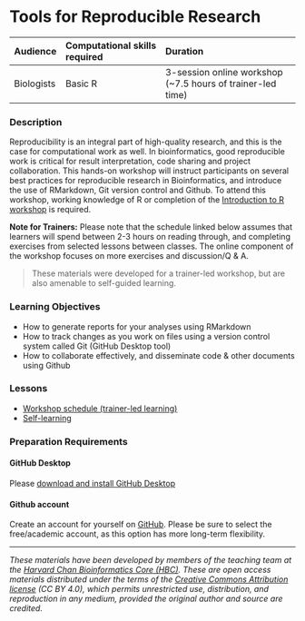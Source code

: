 # Tools for Reproducible Research

| Audience | Computational skills required | Duration |
:----------|:-------------|:----------|
| Biologists | Basic R | 3-session online workshop (~7.5 hours of trainer-led time)|

### Description

Reproducibility is an integral part of high-quality research, and this is the case for computational work as well. In bioinformatics, good reproducible work is critical for result interpretation, code sharing and project collaboration. This hands-on workshop will instruct participants on several best practices for reproducible research in Bioinformatics, and introduce the use of RMarkdown, Git version control and Github. To attend this workshop, working knowledge of R or completion of the [Introduction to R workshop](https://hbctraining.github.io/Intro-to-R/) is required.

**Note for Trainers:** Please note that the schedule linked below assumes that learners will spend between 2-3 hours on reading through, and completing exercises from selected lessons between classes. The online component of the workshop focuses on more exercises and discussion/Q & A.

> These materials were developed for a trainer-led workshop, but are also amenable to self-guided learning.

### Learning Objectives

- How to generate reports for your analyses using RMarkdown 
- How to track changes as you work on files using a version control system called Git (GitHub Desktop tool)
- How to collaborate effectively, and disseminate code & other documents using Github

### Lessons

- [Workshop schedule (trainer-led learning)](schedule)
- [Self-learning](schedule/links-to-lessons.md)

### Preparation Requirements
#### GitHub Desktop
Please [download and install GitHub Desktop](https://desktop.github.com/download/)
#### Github account
Create an account for yourself on [GitHub](https://github.com/). Please be sure to select the free/academic account, as this option has more long-term flexibility.

***
*These materials have been developed by members of the teaching team at the [Harvard Chan Bioinformatics Core (HBC)](http://bioinformatics.sph.harvard.edu/). These are open access materials distributed under the terms of the [Creative Commons Attribution license](https://creativecommons.org/licenses/by/4.0/) (CC BY 4.0), which permits unrestricted use, distribution, and reproduction in any medium, provided the original author and source are credited.*

